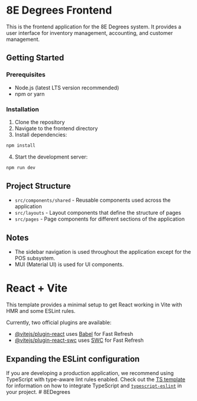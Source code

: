 # 8E Degrees Frontend

This is the frontend application for the 8E Degrees system. It provides a user interface for inventory management, accounting, and customer management.

## Getting Started

### Prerequisites
- Node.js (latest LTS version recommended)
- npm or yarn

### Installation

1. Clone the repository
2. Navigate to the frontend directory
3. Install dependencies:
```bash
npm install
```

4. Start the development server:
```bash
npm run dev
```

## Project Structure

- `src/components/shared` - Reusable components used across the application
- `src/layouts` - Layout components that define the structure of pages
- `src/pages` - Page components for different sections of the application

## Notes

- The sidebar navigation is used throughout the application except for the POS subsystem.
- MUI (Material UI) is used for UI components.

# React + Vite

This template provides a minimal setup to get React working in Vite with HMR and some ESLint rules.

Currently, two official plugins are available:

- [@vitejs/plugin-react](https://github.com/vitejs/vite-plugin-react/blob/main/packages/plugin-react) uses [Babel](https://babeljs.io/) for Fast Refresh
- [@vitejs/plugin-react-swc](https://github.com/vitejs/vite-plugin-react/blob/main/packages/plugin-react-swc) uses [SWC](https://swc.rs/) for Fast Refresh

## Expanding the ESLint configuration

If you are developing a production application, we recommend using TypeScript with type-aware lint rules enabled. Check out the [TS template](https://github.com/vitejs/vite/tree/main/packages/create-vite/template-react-ts) for information on how to integrate TypeScript and [`typescript-eslint`](https://typescript-eslint.io) in your project.
#   8 E D e g r e e s  
 
